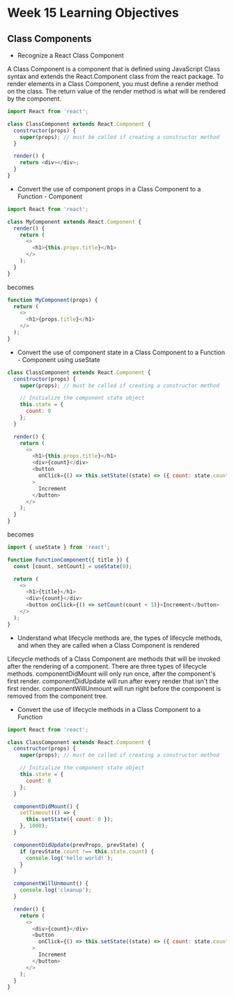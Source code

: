 # Week 15 Learning Objectives

## Class Components

- Recognize a React Class Component

A Class Component is a component that is defined using JavaScript Class syntax and extends the React.Component class from the react package.
To render elements in a Class Component, you must define a render method on the class. The return value of the render method is what will be rendered by the component.

```js
import React from 'react';

class ClassComponent extends React.Component {
  constructor(props) {
    super(props); // must be called if creating a constructor method
  }

  render() {
    return <div></div>;
  }
}
```

- Convert the use of component props in a Class Component to a Function - Component

```js
import React from 'react';

class MyComponent extends React.Component {
  render() {
    return (
      <>
        <h1>{this.props.title}</h1>
      </>
    );
  }
}
```

becomes

```js
function MyComponent(props) {
  return (
    <>
      <h1>{props.title}</h1>
    </>
  );
}
```

- Convert the use of component state in a Class Component to a Function - Component using useState

```js
class ClassComponent extends React.Component {
  constructor(props) {
    super(props); // must be called if creating a constructor method

    // Initialize the component state object
    this.state = {
      count: 0
    };
  }

  render() {
    return (
      <>
        <h1>{this.props.title}</h1>
        <div>{count}</div>
        <button
          onClick={() => this.setState((state) => ({ count: state.count + 1 }))}
        >
          Increment
        </button>
      </>
    );
  }
}
```

becomes

```js
import { useState } from 'react';

function FunctionComponent({ title }) {
  const [count, setCount] = useState(0);

  return (
    <>
      <h1>{title}</h1>
      <div>{count}</div>
      <button onClick={() => setCount(count + 1)}>Increment</button>
    </>
  );
}
```

- Understand what lifecycle methods are, the types of lifecycle methods, and when they are called when a Class Component is rendered

Lifecycle methods of a Class Component are methods that will be invoked after the rendering of a component. There are three types of lifecycle methods. componentDidMount will only run once, after the component's first render. componentDidUpdate will run after every render that isn't the first render. componentWillUnmount will run right before the component is removed from the component tree.

- Convert the use of lifecycle methods in a Class Component to a Function

```js
import React from 'react';

class ClassComponent extends React.Component {
  constructor(props) {
    super(props); // must be called if creating a constructor method

    // Initialize the component state object
    this.state = {
      count: 0
    };
  }

  componentDidMount() {
    setTimeout(() => {
      this.setState({ count: 0 });
    }, 1000);
  }

  componentDidUpdate(prevProps, prevState) {
    if (prevState.count !== this.state.count) {
      console.log('hello world!');
    }
  }

  componentWillUnmount() {
    console.log('cleanup');
  }

  render() {
    return (
      <>
        <div>{count}</div>
        <button
          onClick={() => this.setState((state) => ({ count: state.count + 1 }))}
        >
          Increment
        </button>
      </>
    );
  }
}
```
